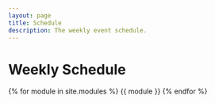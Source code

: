```yaml
---
layout: page
title: Schedule
description: The weekly event schedule.
---
```


# Weekly Schedule

{% for module in site.modules %}
{{ module }}
{% endfor %}